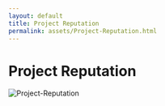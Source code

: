 ```yaml
---
layout: default
title: Project Reputation
permalink: assets/Project-Reputation.html
---
```


# Project Reputation

![Project-Reputation](../diagrams/Project%20Reputation.png)